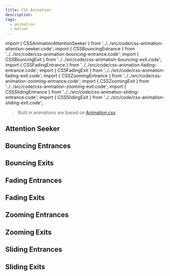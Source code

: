 ```yaml
---
title: CSS Animation
description:
tags:
  - animation
  - motion
---
```


<!-- CODE IMPORTS -->

<!-- prettier-ignore -->
import { CSSAnimationAttentionSeeker } from '../../src/code/css-animation-attention-seeker.code';
import { CSSBouncingEntrance } from '../../src/code/css-animation-bouncing-entrance.code';
import { CSSBouncingExit } from '../../src/code/css-animation-bouncing-exit.code';
import { CSSFadingEntrance } from '../../src/code/css-animation-fading-entrance.code';
import { CSSFadingExit } from '../../src/code/css-animation-fading-exit.code';
import { CSSZoomingEntrance } from '../../src/code/css-animation-zooming-entrance.code';
import { CSSZoomingExit } from '../../src/code/css-animation-zooming-exit.code';
import { CSSSlidingEntrance } from '../../src/code/css-animation-sliding-entrance.code';
import { CSSSlidingExit } from '../../src/code/css-animation-sliding-exit.code';

<!-- END CODE IMPORTS -->

<DocHeader props={props}/>

> Built in animations are based on [Animation.css](https://animate.style/)

## Attention Seeker

<ThemeWrapper>
  <CSSAnimationAttentionSeeker />
</ThemeWrapper>

## Bouncing Entrances

<ThemeWrapper>
  <CSSBouncingEntrance />
</ThemeWrapper>

## Bouncing Exits

<ThemeWrapper>
  <CSSBouncingExit />
</ThemeWrapper>

## Fading Entrances

<ThemeWrapper>
  <CSSFadingEntrance />
</ThemeWrapper>

## Fading Exits

<ThemeWrapper>
  <CSSFadingExit />
</ThemeWrapper>

## Zooming Entrances

<ThemeWrapper>
  <CSSZoomingEntrance />
</ThemeWrapper>

## Zooming Exits

<ThemeWrapper>
  <CSSZoomingExit />
</ThemeWrapper>

## Sliding Entrances

<ThemeWrapper>
  <CSSSlidingEntrance />
</ThemeWrapper>

## Sliding Exits

<ThemeWrapper>
  <CSSSlidingExit />
</ThemeWrapper>
